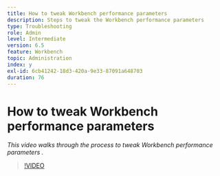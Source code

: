 ```yaml
---
title: How to tweak Workbench performance parameters
description: Steps to tweak the Workbench performance parameters
type: Troubleshooting
role: Admin
level: Intermediate
version: 6.5
feature: Workbench
topic: Administration
index: y
exl-id: 6cb41242-18d3-420a-9e33-87091a648703
duration: 76
---
```

# How to tweak Workbench performance parameters

*This video walks through the process to tweak Workbench performance parameters .*

>[!VIDEO](https://video.tv.adobe.com/v/335511?quality=12&learn=on)
